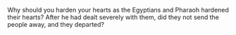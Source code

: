 Why should you harden your hearts as the Egyptians and Pharaoh hardened their hearts? After he had dealt severely with them, did they not send the people away, and they departed?
